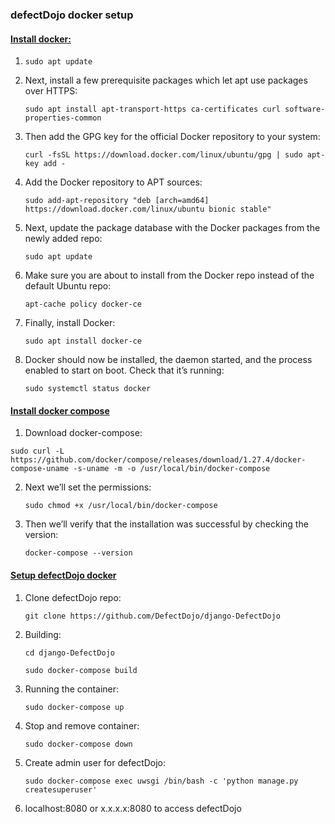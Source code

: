### defectDojo docker setup



#### <u>Install docker:</u>

1. ```
   sudo apt update
   ```

2. Next, install a few prerequisite packages which let apt use packages over HTTPS:
   
   ```
   sudo apt install apt-transport-https ca-certificates curl software-properties-common
   ```

3. Then add the GPG key for the official Docker repository to your system:
   
   ```
   curl -fsSL https://download.docker.com/linux/ubuntu/gpg | sudo apt-key add -
   ```

4. Add the Docker repository to APT sources:
   
   ```
   sudo add-apt-repository "deb [arch=amd64] https://download.docker.com/linux/ubuntu bionic stable"
   ```

5. Next, update the package database with the Docker packages from the newly added repo:
   
   ```
   sudo apt update
   ```

6. Make sure you are about to install from the Docker repo instead of the default Ubuntu repo:
   
   ```
   apt-cache policy docker-ce
   ```

7. Finally, install Docker:
   
   ```
   sudo apt install docker-ce
   ```

8. Docker should now be installed, the daemon started, and the process enabled to start on boot. Check that it’s running:
   
   ```
   sudo systemctl status docker
   ```





#### <u>Install docker compose</u>



1.  Download docker-compose:
   
   ```
   sudo curl -L https://github.com/docker/compose/releases/download/1.27.4/docker-compose-uname -s-uname -m -o /usr/local/bin/docker-compose
   ```

2. Next we’ll set the permissions:
   
   ```
   sudo chmod +x /usr/local/bin/docker-compose
   ```

3. Then we’ll verify that the installation was successful by checking the version:
   
   ```
   docker-compose --version
   ```





#### <u>Setup defectDojo docker</u>



1. Clone defectDojo repo:
   
   ```
   git clone https://github.com/DefectDojo/django-DefectDojo
   ```

2. Building:
   
   ```
   cd django-DefectDojo
   
   sudo docker-compose build
   ```

3. Running the container:
   
   ```
   sudo docker-compose up
   ```

4. Stop and remove container:
   
   ```
   sudo docker-compose down
   ```

5. Create admin user for defectDojo:
   
   ```
   sudo docker-compose exec uwsgi /bin/bash -c 'python manage.py createsuperuser'
   ```

6. localhost:8080 or x.x.x.x:8080 to access defectDojo










